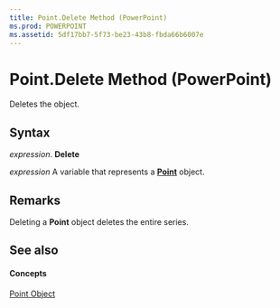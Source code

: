 ```yaml
---
title: Point.Delete Method (PowerPoint)
ms.prod: POWERPOINT
ms.assetid: 5df17bb7-5f73-be23-43b8-fbda66b6007e
---
```



# Point.Delete Method (PowerPoint)

Deletes the object.


## Syntax

 _expression_. **Delete**

 _expression_ A variable that represents a **[Point](point-object-powerpoint.md)** object.


## Remarks

Deleting a  **Point** object deletes the entire series.


## See also


#### Concepts


[Point Object](point-object-powerpoint.md)

